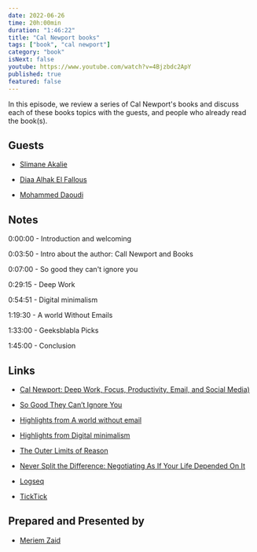```yaml
---
date: 2022-06-26
time: 20h:00min
duration: "1:46:22"
title: "Cal Newport books"
tags: ["book", "cal newport"]
category: "book"
isNext: false
youtube: https://www.youtube.com/watch?v=4Bjzbdc2ApY
published: true
featured: false
---
```


In this episode, we review a series of Cal Newport's books and discuss each of these books topics with the guests, and people who already read the book(s).

## Guests

- [Slimane Akalie](https://www.linkedin.com/in/slimaneakalie/)

- [Diaa Alhak El Fallous](https://www.linkedin.com/in/elfallous/)

- [Mohammed Daoudi](https://twitter.com/MIduoad)

## Notes

0:00:00 - Introduction and welcoming

0:03:50 - Intro about the author:  Call Newport and Books 

0:07:00 - So good they can't ignore you

0:29:15 - Deep Work

0:54:51 - Digital minimalism

1:19:30 - A world Without Emails

1:33:00 - Geeksblabla Picks

1:45:00 - Conclusion

## Links

- [Cal Newport: Deep Work, Focus, Productivity, Email, and Social Media)](https://www.youtube.com/watch?v=y3Umo_jd5AA&ab_channel=LexFridman)
- [So Good They Can’t Ignore You](https://www.calnewport.com/books/so-good/)
- [Highlights from A world without email](https://www.slimane.io/highlights/a-world-without-email)
- [Highlights from Digital minimalism](https://www.slimane.io/highlights/digital-minimalism)
- [The Outer Limits of Reason](https://www.amazon.com/Outer-Limits-Reason-Science-Mathematics/dp/026252984X)
- [Never Split the Difference: Negotiating As If Your Life Depended On It](https://www.goodreads.com/book/show/26156469-never-split-the-difference)
- [Logseq](https://logseq.com/)

- [TickTick](https://ticktick.com/)

## Prepared and Presented by

- [Meriem Zaid](https://twitter.com/_iMeriem)
